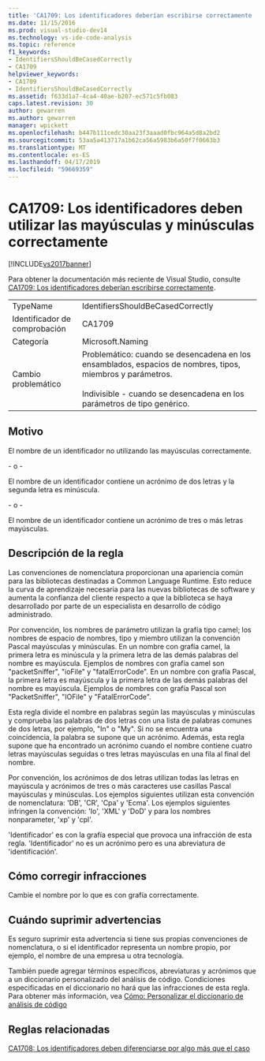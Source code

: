 ```yaml
---
title: 'CA1709: Los identificadores deberían escribirse correctamente | Documentos de Microsoft'
ms.date: 11/15/2016
ms.prod: visual-studio-dev14
ms.technology: vs-ide-code-analysis
ms.topic: reference
f1_keywords:
- IdentifiersShouldBeCasedCorrectly
- CA1709
helpviewer_keywords:
- CA1709
- IdentifiersShouldBeCasedCorrectly
ms.assetid: f633d1a7-4ca4-40ae-b207-ec571c5fb083
caps.latest.revision: 30
author: gewarren
ms.author: gewarren
manager: wpickett
ms.openlocfilehash: b447b111cedc30aa23f3aaad0fbc964a5d8a2bd2
ms.sourcegitcommit: 53aa5a413717a1b62ca56a5983b6a50f7f0663b3
ms.translationtype: MT
ms.contentlocale: es-ES
ms.lasthandoff: 04/17/2019
ms.locfileid: "59669359"
---
```

# <a name="ca1709-identifiers-should-be-cased-correctly"></a>CA1709: Los identificadores deben utilizar las mayúsculas y minúsculas correctamente
[!INCLUDE[vs2017banner](../includes/vs2017banner.md)]

Para obtener la documentación más reciente de Visual Studio, consulte [CA1709: Los identificadores deberían escribirse correctamente](https://docs.microsoft.com/visualstudio/code-quality/ca1709-identifiers-should-be-cased-correctly).  
  
|||  
|-|-|  
|TypeName|IdentifiersShouldBeCasedCorrectly|  
|Identificador de comprobación|CA1709|  
|Categoría|Microsoft.Naming|  
|Cambio problemático|Problemático: cuando se desencadena en los ensamblados, espacios de nombres, tipos, miembros y parámetros.<br /><br /> Indivisible - cuando se desencadena en los parámetros de tipo genérico.|  
  
## <a name="cause"></a>Motivo  
 El nombre de un identificador no utilizando las mayúsculas correctamente.  
  
 \- o -  
  
 El nombre de un identificador contiene un acrónimo de dos letras y la segunda letra es minúscula.  
  
 \- o -  
  
 El nombre de un identificador contiene un acrónimo de tres o más letras mayúsculas.  
  
## <a name="rule-description"></a>Descripción de la regla  
 Las convenciones de nomenclatura proporcionan una apariencia común para las bibliotecas destinadas a Common Language Runtime. Esto reduce la curva de aprendizaje necesaria para las nuevas bibliotecas de software y aumenta la confianza del cliente respecto a que la biblioteca se haya desarrollado por parte de un especialista en desarrollo de código administrado.  
  
 Por convención, los nombres de parámetro utilizan la grafía tipo camel; los nombres de espacio de nombres, tipo y miembro utilizan la convención Pascal mayúsculas y minúsculas. En un nombre con grafía camel, la primera letra es minúscula y la primera letra de las demás palabras del nombre es mayúscula. Ejemplos de nombres con grafía camel son "packetSniffer", "ioFile" y "fatalErrorCode". En un nombre con grafía Pascal, la primera letra es mayúscula y la primera letra de las demás palabras del nombre es mayúscula. Ejemplos de nombres con grafía Pascal son "PacketSniffer", "IOFile" y "FatalErrorCode".  
  
 Esta regla divide el nombre en palabras según las mayúsculas y minúsculas y comprueba las palabras de dos letras con una lista de palabras comunes de dos letras, por ejemplo, "In" o "My". Si no se encuentra una coincidencia, la palabra se supone que un acrónimo. Además, esta regla supone que ha encontrado un acrónimo cuando el nombre contiene cuatro letras mayúsculas seguidas o tres letras mayúsculas en una fila al final del nombre.  
  
 Por convención, los acrónimos de dos letras utilizan todas las letras en mayúscula y acrónimos de tres o más caracteres use casillas Pascal mayúsculas y minúsculas. Los ejemplos siguientes utilizan esta convención de nomenclatura: 'DB', 'CR', 'Cpa' y 'Ecma'. Los ejemplos siguientes infringen la convención: 'Io', 'XML' y 'DoD' y para los nombres nonparameter, 'xp' y 'cpl'.  
  
 'Identificador' es con la grafía especial que provoca una infracción de esta regla. 'Identificador' no es un acrónimo pero es una abreviatura de 'identificación'.  
  
## <a name="how-to-fix-violations"></a>Cómo corregir infracciones  
 Cambie el nombre por lo que es con grafía correctamente.  
  
## <a name="when-to-suppress-warnings"></a>Cuándo suprimir advertencias  
 Es seguro suprimir esta advertencia si tiene sus propias convenciones de nomenclatura, o si el identificador representa un nombre propio, por ejemplo, el nombre de una empresa u otra tecnología.  
  
 También puede agregar términos específicos, abreviaturas y acrónimos que a un diccionario personalizado del análisis de código. Condiciones especificadas en el diccionario no hará que las infracciones de esta regla. Para obtener más información, vea [Cómo: Personalizar el diccionario de análisis de código](../code-quality/how-to-customize-the-code-analysis-dictionary.md)  
  
## <a name="related-rules"></a>Reglas relacionadas  
 [CA1708: Los identificadores deben diferenciarse por algo más que el caso](../code-quality/ca1708-identifiers-should-differ-by-more-than-case.md)
